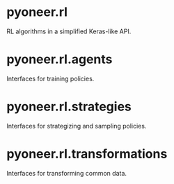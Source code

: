 # pyoneer.rl
RL algorithms in a simplified Keras-like API.

# pyoneer.rl.agents
Interfaces for training policies.

# pyoneer.rl.strategies
Interfaces for strategizing and sampling policies.

# pyoneer.rl.transformations
Interfaces for transforming common data.
